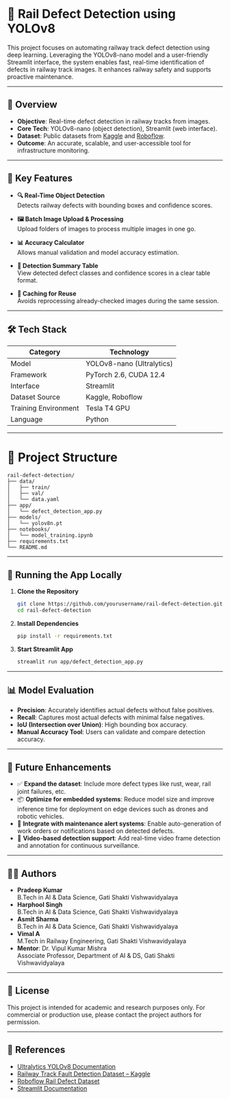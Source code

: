 # 🚆 Rail Defect Detection using YOLOv8

This project focuses on automating railway track defect detection using deep learning. Leveraging the YOLOv8-nano model and a user-friendly Streamlit interface, the system enables fast, real-time identification of defects in railway track images. It enhances railway safety and supports proactive maintenance.

---

## 📌 Overview

- **Objective**: Real-time defect detection in railway tracks from images.
- **Core Tech**: YOLOv8-nano (object detection), Streamlit (web interface).
- **Dataset**: Public datasets from [Kaggle](https://www.kaggle.com/datasets/salmaneunus/railway-track-fault-detection) and [Roboflow](https://universe.roboflow.com/).
- **Outcome**: An accurate, scalable, and user-accessible tool for infrastructure monitoring.

---

## 🧠 Key Features

- **🔍 Real-Time Object Detection**  
  Detects railway defects with bounding boxes and confidence scores.

- **🖼️ Batch Image Upload & Processing**  
  Upload folders of images to process multiple images in one go.

- **📊 Accuracy Calculator**  
  Allows manual validation and model accuracy estimation.

- **🧾 Detection Summary Table**  
  View detected defect classes and confidence scores in a clear table format.

- **🧠 Caching for Reuse**  
  Avoids reprocessing already-checked images during the same session.

---

## 🛠 Tech Stack

| Category             | Technology                     |
|----------------------|--------------------------------|
| Model                | YOLOv8-nano (Ultralytics)      |
| Framework            | PyTorch 2.6, CUDA 12.4         |
| Interface            | Streamlit                      |
| Dataset Source       | Kaggle, Roboflow               |
| Training Environment | Tesla T4 GPU                   |
| Language             | Python                         |

---

# 📂 Project Structure

```
rail-defect-detection/
├── data/
│   ├── train/
│   ├── val/
│   └── data.yaml
├── app/
│   └── defect_detection_app.py
├── models/
│   └── yolov8n.pt
├── notebooks/
│   └── model_training.ipynb
├── requirements.txt
└── README.md
```

---

## 🚀 Running the App Locally

1. **Clone the Repository**
   ```bash
   git clone https://github.com/yourusername/rail-defect-detection.git
   cd rail-defect-detection
   ```

2. **Install Dependencies**
   ```bash
   pip install -r requirements.txt
   ```

3. **Start Streamlit App**
   ```bash
   streamlit run app/defect_detection_app.py
   ```

---

## 📊 Model Evaluation

- **Precision**: Accurately identifies actual defects without false positives.
- **Recall**: Captures most actual defects with minimal false negatives.
- **IoU (Intersection over Union)**: High bounding box accuracy.
- **Manual Accuracy Tool**: Users can validate and compare detection accuracy.

---

## 🎯 Future Enhancements

- ✅ **Expand the dataset**: Include more defect types like rust, wear, rail joint failures, etc.
- 📦 **Optimize for embedded systems**: Reduce model size and improve inference time for deployment on edge devices such as drones and robotic vehicles.
- 🔗 **Integrate with maintenance alert systems**: Enable auto-generation of work orders or notifications based on detected defects.
- 🎥 **Video-based detection support**: Add real-time video frame detection and annotation for continuous surveillance.

---

## 👨‍💻 Authors

- **Pradeep Kumar**  
  B.Tech in AI & Data Science, Gati Shakti Vishwavidyalaya  
- **Harphool Singh**  
  B.Tech in AI & Data Science, Gati Shakti Vishwavidyalaya  
- **Asmit Sharma**  
  B.Tech in AI & Data Science, Gati Shakti Vishwavidyalaya  
- **Vimal A**  
  M.Tech in Railway Engineering, Gati Shakti Vishwavidyalaya  
- **Mentor**: Dr. Vipul Kumar Mishra  
  Associate Professor, Department of AI & DS, Gati Shakti Vishwavidyalaya

---

## 📜 License

This project is intended for academic and research purposes only. For commercial or production use, please contact the project authors for permission.

---

## 📎 References

- [Ultralytics YOLOv8 Documentation](https://docs.ultralytics.com)
- [Railway Track Fault Detection Dataset – Kaggle](https://www.kaggle.com/datasets/salmaneunus/railway-track-fault-detection)
- [Roboflow Rail Defect Dataset](https://universe.roboflow.com/defect-rexb3/rail-defect)
- [Streamlit Documentation](https://docs.streamlit.io)

